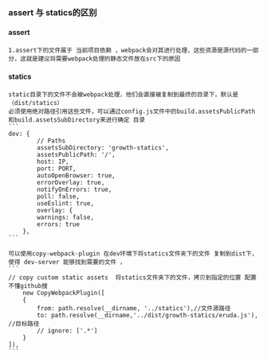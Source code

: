 ### assert 与 statics的区别

#### assert
    1.assert下的文件属于 当前项目依赖 ，webpack会对其进行处理，这些资源是源代码的一部分，这就是建议将需要webpack处理的静态文件放在src下的原因

#### statics

    static目录下的文件不会被webpack处理，他们会直接被复制到最终的目录下，默认是（dist/statics）
    必须使用绝对路径引用这些文件，可以通过config.js文件中的build.assetsPublicPath和build.assetsSubDirectory来进行确定 目录
    ```
    dev: {
            // Paths
            assetsSubDirectory: 'growth-statics',
            assetsPublicPath: '/',
            host: IP,
            port: PORT,
            autoOpenBrowser: true,
            errorOverlay: true,
            notifyOnErrors: true,
            poll: false,
            useEslint: true,
            overlay: {
            warnings: false,
            errors: true
        },
    ```

    可以使用copy-webpack-plugin 在dev环境下将statics文件夹下的文件 复制到dist下，使得 dev-server 能够找到需要的文件 ，
    ```
    // copy custom static assets  将statics文件夹下的文件，拷贝到指定的位置 配置不懂github搜
        new CopyWebpackPlugin([
        {
            from: path.resolve(__dirname, '../statics'),//文件源路径
            to: path.resolve(__dirname,'../dist/growth-statics/eruda.js'), //目标路径
            // ignore: ['.*'] 
        }
    ]),
    ```